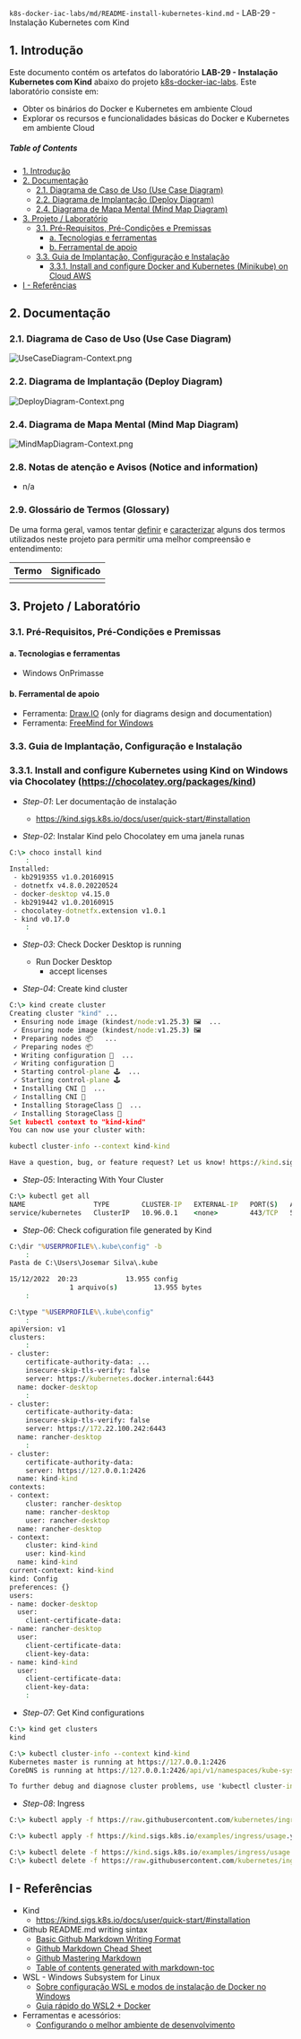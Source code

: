 `k8s-docker-iac-labs/md/README-install-kubernetes-kind.md` - LAB-29 - Instalação Kubernetes com Kind

## 1. Introdução

Este documento contém os artefatos do laboratório **LAB-29 - Instalação Kubernetes com Kind** abaixo do projeto [k8s-docker-iac-labs](../README.md). Este laboratório consiste em:
* Obter os binários do Docker e Kubernetes em ambiente Cloud
* Explorar os recursos e funcionalidades básicas do Docker e Kubernetes em ambiente Cloud

##### Table of Contents  
- [1. Introdução](#1-introdução)
- [2. Documentação](#2-documentação)
  * [2.1. Diagrama de Caso de Uso (Use Case Diagram)](#21-diagrama-de-caso-de-uso-use-case-diagram)
  * [2.2. Diagrama de Implantação (Deploy Diagram)](#22-diagrama-de-implantação-deploy-diagram)
  * [2.4. Diagrama de Mapa Mental (Mind Map Diagram)](#24-diagrama-de-mapa-mental-mind-map-diagram)
- [3. Projeto / Laboratório](#3-projeto--laboratório)
  * [3.1. Pré-Requisitos, Pré-Condições e Premissas](#31-pré-requisitos-pré-condições-e-premissas)
    + [a. Tecnologias e ferramentas](#a-tecnologias-e-ferramentas)
    + [b. Ferramental de apoio](#b-ferramental-de-apoio)
  * [3.3. Guia de Implantação, Configuração e Instalação](#33-guia-de-implantação-configuração-e-instalação)
    + [3.3.1. Install and configure Docker and Kubernetes (Minikube) on Cloud AWS](#331-install-and-configure-docker-and-kubernetes-minikube-on-cloud-aws)
- [I - Referências](#i---referências)


## 2. Documentação

### 2.1. Diagrama de Caso de Uso (Use Case Diagram)

![UseCaseDiagram-Context.png](../doc/uml-diagrams/UseCaseDiagram-kubernetes-cloud-infrastructure.png) 


### 2.2. Diagrama de Implantação (Deploy Diagram)

![DeployDiagram-Context.png](../doc/uml-diagrams/DeployDiagram-Context-cloud-infrastructure.png) 

### 2.4. Diagrama de Mapa Mental (Mind Map Diagram)

![MindMapDiagram-Context.png](../doc/mind-maps/MindMapDiagram-kubernetes-docker-rancherdesktop-install-docker-kubernetes-on-cloud-infrastructure.png) 


### 2.8. Notas de atenção e Avisos (Notice and information)

* n/a

### 2.9. Glossário de Termos (Glossary)

De uma forma geral, vamos tentar <ins>definir</ins> e <ins>caracterizar</ins> alguns dos termos utilizados neste projeto para permitir uma melhor compreensão e entendimento:

| Termo       | Significado                     |
| :---------- | :------------------------------ |
|             |  |


## 3. Projeto / Laboratório

### 3.1. Pré-Requisitos, Pré-Condições e Premissas

#### a. Tecnologias e ferramentas

* Windows OnPrimasse

#### b. Ferramental de apoio

* Ferramenta: [Draw.IO](https://app.diagrams.net/) (only for diagrams design and documentation)
* Ferramenta: [FreeMind for Windows](https://freemind.br.uptodown.com/windows)


### 3.3. Guia de Implantação, Configuração e Instalação

### 3.3.1. Install and configure Kubernetes using Kind on Windows via Chocolatey (https://chocolatey.org/packages/kind)

* *Step-01*: Ler documentação de instalação
  * https://kind.sigs.k8s.io/docs/user/quick-start/#installation

* *Step-02*: Instalar Kind pelo Chocolatey em uma janela runas

```cmd
C:\> choco install kind
	:
Installed:
 - kb2919355 v1.0.20160915
 - dotnetfx v4.8.0.20220524
 - docker-desktop v4.15.0
 - kb2919442 v1.0.20160915
 - chocolatey-dotnetfx.extension v1.0.1
 - kind v0.17.0
	:
```

* *Step-03*: Check Docker Desktop is running
  * Run Docker Desktop
	* accept licenses

* *Step-04*: Create kind cluster

```cmd
C:\> kind create cluster
Creating cluster "kind" ...
 • Ensuring node image (kindest/node:v1.25.3) 🖼  ...
 ✓ Ensuring node image (kindest/node:v1.25.3) 🖼
 • Preparing nodes 📦   ...
 ✓ Preparing nodes 📦
 • Writing configuration 📜  ...
 ✓ Writing configuration 📜
 • Starting control-plane 🕹️  ...
 ✓ Starting control-plane 🕹️
 • Installing CNI 🔌  ...
 ✓ Installing CNI 🔌
 • Installing StorageClass 💾  ...
 ✓ Installing StorageClass 💾
Set kubectl context to "kind-kind"
You can now use your cluster with:

kubectl cluster-info --context kind-kind

Have a question, bug, or feature request? Let us know! https://kind.sigs.k8s.io/#community 🙂
```

* *Step-05*: Interacting With Your Cluster

```cmd
C:\> kubectl get all
NAME                 TYPE        CLUSTER-IP   EXTERNAL-IP   PORT(S)   AGE
service/kubernetes   ClusterIP   10.96.0.1    <none>        443/TCP   5m14s
```

* *Step-06*: Check cofiguration file generated by Kind

```cmd
C:\dir "%USERPROFILE%\.kube\config" -b
	:
Pasta de C:\Users\Josemar Silva\.kube

15/12/2022  20:23            13.955 config
               1 arquivo(s)         13.955 bytes
	:
``` 

```cmd
C:\type "%USERPROFILE%\.kube\config"
	:
apiVersion: v1
clusters:
	:
- cluster:
    certificate-authority-data: ...
    insecure-skip-tls-verify: false
    server: https://kubernetes.docker.internal:6443
  name: docker-desktop
	:
- cluster:
    certificate-authority-data: 
    insecure-skip-tls-verify: false
    server: https://172.22.100.242:6443
  name: rancher-desktop
	:
- cluster:
    certificate-authority-data: 
    server: https://127.0.0.1:2426
  name: kind-kind
contexts:
- context:
    cluster: rancher-desktop
    name: rancher-desktop
    user: rancher-desktop
  name: rancher-desktop
- context:
    cluster: kind-kind
    user: kind-kind
  name: kind-kind
current-context: kind-kind
kind: Config
preferences: {}
users:
- name: docker-desktop
  user:
    client-certificate-data: 
- name: rancher-desktop
  user:
    client-certificate-data: 
    client-key-data: 
- name: kind-kind
  user:
    client-certificate-data: 
    client-key-data: 
	:
``` 


* *Step-07*: Get Kind configurations

```cmd
C:\> kind get clusters
kind
```

```cmd
C:\> kubectl cluster-info --context kind-kind
Kubernetes master is running at https://127.0.0.1:2426
CoreDNS is running at https://127.0.0.1:2426/api/v1/namespaces/kube-system/services/kube-dns:dns/proxy

To further debug and diagnose cluster problems, use 'kubectl cluster-info dump'.
```

* *Step-08*: Ingress

```cmd
C:\> kubectl apply -f https://raw.githubusercontent.com/kubernetes/ingress-nginx/main/deploy/static/provider/kind/deploy.yaml
```

```cmd
C:\> kubectl apply -f https://kind.sigs.k8s.io/examples/ingress/usage.yaml
```

```cmd
C:\> kubectl delete -f https://kind.sigs.k8s.io/examples/ingress/usage.yaml
C:\> kubectl delete -f https://raw.githubusercontent.com/kubernetes/ingress-nginx/main/deploy/static/provider/kind/deploy.yaml
```



## I - Referências

* Kind
  * https://kind.sigs.k8s.io/docs/user/quick-start/#installation
* Github README.md writing sintax
  * [Basic Github Markdown Writing Format](https://docs.github.com/pt/free-pro-team@latest/github/writing-on-github/basic-writing-and-formatting-syntax)  
  * [Github Markdown Chead Sheet](https://guides.github.com/pdfs/markdown-cheatsheet-online.pdf)
  * [Github Mastering Markdown](https://guides.github.com/features/mastering-markdown/#what)
  * [Table of contents generated with markdown-toc](http://ecotrust-canada.github.io/markdown-toc/)
* WSL - Windows Subsystem for Linux
  * [Sobre configuração WSL e modos de instalação de Docker no Windows](https://www.youtube.com/watch?v=O0HqVNkzY1Q)
  * [Guia rápido do WSL2 + Docker](https://github.com/codeedu/wsl2-docker-quickstart)
* Ferramentas e acessórios:
  * [Configurando o melhor ambiente de desenvolvimento](https://youtu.be/O0HqVNkzY1Q)
